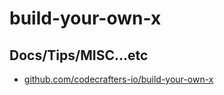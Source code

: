 # build-your-own-x

## Docs/Tips/MISC...etc

* [github.com/codecrafters-io/build-your-own-x](https://github.com/codecrafters-io/build-your-own-x)